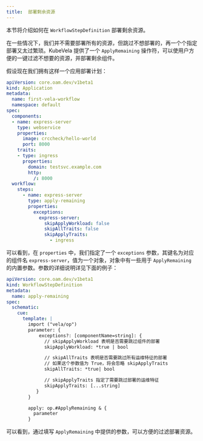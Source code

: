 ```yaml
---
title:  部署剩余资源
---
```


本节将介绍如何在 `WorkflowStepDefinition` 部署剩余资源。

在一些情况下，我们并不需要部署所有的资源，但跳过不想部署的，再一个个指定部署又太过繁琐。KubeVela 提供了一个 `ApplyRemaining` 操作符，可以使用户方便的一键过滤不想要的资源，并部署剩余组件。

假设现在我们拥有这样一个应用部署计划：

```yaml
apiVersion: core.oam.dev/v1beta1
kind: Application
metadata:
  name: first-vela-workflow
  namespace: default
spec:
  components:
  - name: express-server
    type: webservice
    properties:
      image: crccheck/hello-world
      port: 8000
    traits:
    - type: ingress
      properties:
        domain: testsvc.example.com
        http:
          /: 8000
  workflow:
    steps:
      - name: express-server
        type: apply-remaining
        properties:
          exceptions:
            express-server:
              skipApplyWorkload: false
              skipAllTraits: false
              skipApplyTraits:
                - ingress
```

可以看到，在 `properties` 中，我们指定了一个 `exceptions` 参数，其键名为对应的组件名 `express-server`，值为一个对象，对象中有一些用于 `ApplyRemaining` 的内置参数。参数的详细说明详见下面的例子：

```yaml
apiVersion: core.oam.dev/v1beta1
kind: WorkflowStepDefinition
metadata:
  name: apply-remaining
spec:
  schematic:
    cue:
      template: |
        import ("vela/op")
        parameter: {
            exceptions?: [componentName=string]: {
              // skipApplyWorkload 表明是否需要跳过组件的部署
              skipApplyWorkload: *true | bool

              // skipAllTraits 表明是否需要跳过所有运维特征的部署
              // 如果这个参数值为 True，将会忽略 skipApplyTraits
              skipAllTraits: *true| bool

              // skipApplyTraits 指定了需要跳过部署的运维特征
              skipApplyTraits: [...string]
           }
        }

        apply: op.#ApplyRemaining & {
          parameter
        }
```

可以看到，通过填写 `ApplyRemaining` 中提供的参数，可以方便的过滤部署资源。